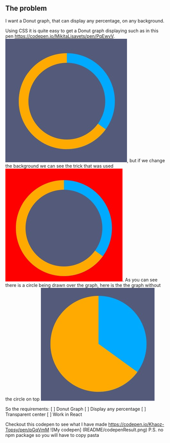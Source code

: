 ## The problem
I want a Donut graph, that can display any percentage, on any background.

Using CSS it is quite easy to get a Donut graph displaying such as in this pen https://codepen.io/MikitaLisavets/pen/PqEwvV. ![alt MikitaLisavets codepen unedited](README/codepen1.jpg?raw=true "MikitaLisavets codepen unedited"), but if we change the background we can see the trick that was used ![alt MikitaLisavets codepen edited](README/codepen2.jpg?raw=true "MikitaLisavets codepen edited").
As you can see there is a circle being drawn over the graph, here is the the graph without the circle on top ![alt MikitaLisavets codepen revealed](README/codepen3.jpg?raw=true "MikitaLisavets codepen revealed")

So the requirements:
[ ] Donut Graph
[ ] Display any percentage
[ ] Transparent center
[ ] Work in React


Checkout this codepen to see what I have made https://codepen.io/Khaoz-Topsy/pen/pGqVmM
![My codepen] (README/codepenResult.png)
P.S. no npm package so you will have to copy pasta